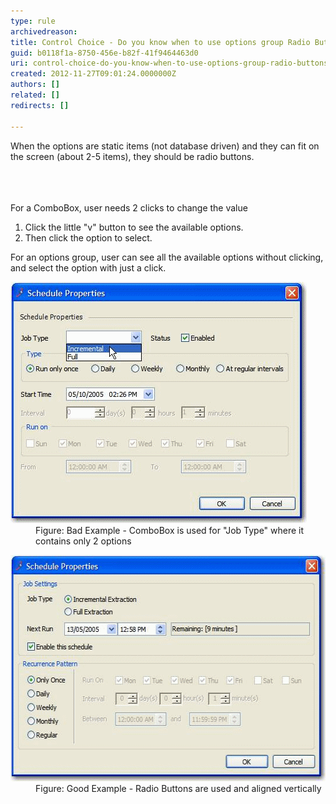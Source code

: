 ```yaml
---
type: rule
archivedreason: 
title: Control Choice - Do you know when to use options group Radio Buttons instead of ComboBox?
guid: b0118f1a-8750-456e-b82f-41f9464463d0
uri: control-choice-do-you-know-when-to-use-options-group-radio-buttons-instead-of-combobox
created: 2012-11-27T09:01:24.0000000Z
authors: []
related: []
redirects: []

---
```



<p>When the options are static items (not database driven) and they can fit on the screen (about 2-5 items), they should be radio buttons.</p>
<br><excerpt class='endintro'></excerpt><br>
​<div>For a ComboBox, user needs 2 clicks to change the value</div>
<ol><li>Click the little "v" button to see the available options.</li>
<li>Then click the option to select.</li></ol>
<div>For an options group, user can see all the available options without clicking, and select the option with just a click.</div>
<dl class="badImage"><dt><img alt="ComboBox is used for " src="../../assets/NotUsingRadioButtons.gif" /></dt>
<dd>Figure: Bad Example - ComboBox is used for "Job Type" where it contains only 2 options</dd></dl>
<dl class="goodImage"><dt><img alt="Radio Buttons are used and aligned vertically." src="../../assets/UsingRadioButtons.gif" width="544" height="362" /></dt>
<dd>Figure: Good Example - Radio Buttons are used and aligned vertically</dd></dl>



